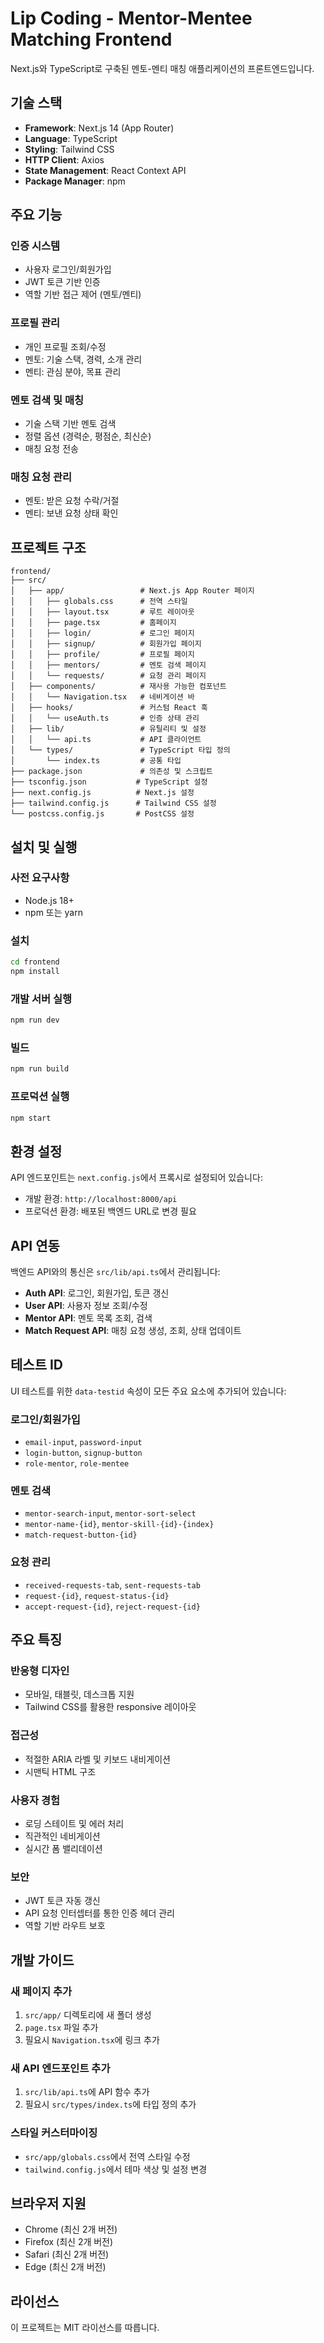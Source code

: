 # Lip Coding - Mentor-Mentee Matching Frontend

Next.js와 TypeScript로 구축된 멘토-멘티 매칭 애플리케이션의 프론트엔드입니다.

## 기술 스택

- **Framework**: Next.js 14 (App Router)
- **Language**: TypeScript
- **Styling**: Tailwind CSS
- **HTTP Client**: Axios
- **State Management**: React Context API
- **Package Manager**: npm

## 주요 기능

### 인증 시스템
- 사용자 로그인/회원가입
- JWT 토큰 기반 인증
- 역할 기반 접근 제어 (멘토/멘티)

### 프로필 관리
- 개인 프로필 조회/수정
- 멘토: 기술 스택, 경력, 소개 관리
- 멘티: 관심 분야, 목표 관리

### 멘토 검색 및 매칭
- 기술 스택 기반 멘토 검색
- 정렬 옵션 (경력순, 평점순, 최신순)
- 매칭 요청 전송

### 매칭 요청 관리
- 멘토: 받은 요청 수락/거절
- 멘티: 보낸 요청 상태 확인

## 프로젝트 구조

```
frontend/
├── src/
│   ├── app/                 # Next.js App Router 페이지
│   │   ├── globals.css      # 전역 스타일
│   │   ├── layout.tsx       # 루트 레이아웃
│   │   ├── page.tsx         # 홈페이지
│   │   ├── login/           # 로그인 페이지
│   │   ├── signup/          # 회원가입 페이지
│   │   ├── profile/         # 프로필 페이지
│   │   ├── mentors/         # 멘토 검색 페이지
│   │   └── requests/        # 요청 관리 페이지
│   ├── components/          # 재사용 가능한 컴포넌트
│   │   └── Navigation.tsx   # 네비게이션 바
│   ├── hooks/               # 커스텀 React 훅
│   │   └── useAuth.ts       # 인증 상태 관리
│   ├── lib/                 # 유틸리티 및 설정
│   │   └── api.ts           # API 클라이언트
│   └── types/               # TypeScript 타입 정의
│       └── index.ts         # 공통 타입
├── package.json             # 의존성 및 스크립트
├── tsconfig.json           # TypeScript 설정
├── next.config.js          # Next.js 설정
├── tailwind.config.js      # Tailwind CSS 설정
└── postcss.config.js       # PostCSS 설정
```

## 설치 및 실행

### 사전 요구사항
- Node.js 18+ 
- npm 또는 yarn

### 설치
```bash
cd frontend
npm install
```

### 개발 서버 실행
```bash
npm run dev
```

### 빌드
```bash
npm run build
```

### 프로덕션 실행
```bash
npm start
```

## 환경 설정

API 엔드포인트는 `next.config.js`에서 프록시로 설정되어 있습니다:
- 개발 환경: `http://localhost:8000/api`
- 프로덕션 환경: 배포된 백엔드 URL로 변경 필요

## API 연동

백엔드 API와의 통신은 `src/lib/api.ts`에서 관리됩니다:

- **Auth API**: 로그인, 회원가입, 토큰 갱신
- **User API**: 사용자 정보 조회/수정
- **Mentor API**: 멘토 목록 조회, 검색
- **Match Request API**: 매칭 요청 생성, 조회, 상태 업데이트

## 테스트 ID

UI 테스트를 위한 `data-testid` 속성이 모든 주요 요소에 추가되어 있습니다:

### 로그인/회원가입
- `email-input`, `password-input`
- `login-button`, `signup-button`
- `role-mentor`, `role-mentee`

### 멘토 검색
- `mentor-search-input`, `mentor-sort-select`
- `mentor-name-{id}`, `mentor-skill-{id}-{index}`
- `match-request-button-{id}`

### 요청 관리
- `received-requests-tab`, `sent-requests-tab`
- `request-{id}`, `request-status-{id}`
- `accept-request-{id}`, `reject-request-{id}`

## 주요 특징

### 반응형 디자인
- 모바일, 태블릿, 데스크톱 지원
- Tailwind CSS를 활용한 responsive 레이아웃

### 접근성
- 적절한 ARIA 라벨 및 키보드 내비게이션
- 시맨틱 HTML 구조

### 사용자 경험
- 로딩 스테이트 및 에러 처리
- 직관적인 네비게이션
- 실시간 폼 밸리데이션

### 보안
- JWT 토큰 자동 갱신
- API 요청 인터셉터를 통한 인증 헤더 관리
- 역할 기반 라우트 보호

## 개발 가이드

### 새 페이지 추가
1. `src/app/` 디렉토리에 새 폴더 생성
2. `page.tsx` 파일 추가
3. 필요시 `Navigation.tsx`에 링크 추가

### 새 API 엔드포인트 추가
1. `src/lib/api.ts`에 API 함수 추가
2. 필요시 `src/types/index.ts`에 타입 정의 추가

### 스타일 커스터마이징
- `src/app/globals.css`에서 전역 스타일 수정
- `tailwind.config.js`에서 테마 색상 및 설정 변경

## 브라우저 지원

- Chrome (최신 2개 버전)
- Firefox (최신 2개 버전)
- Safari (최신 2개 버전)
- Edge (최신 2개 버전)

## 라이선스

이 프로젝트는 MIT 라이선스를 따릅니다.